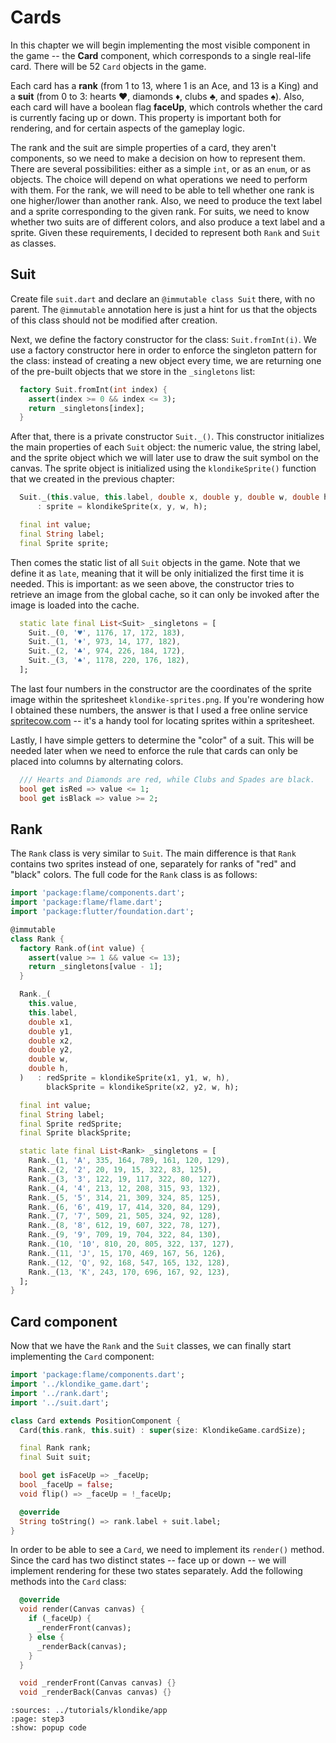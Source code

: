 # Cards

In this chapter we will begin implementing the most visible component in the
game -- the **Card** component, which corresponds to a single real-life card.
There will be 52 `Card` objects in the game.

Each card has a **rank** (from 1 to 13, where 1 is an Ace, and 13 is a King)
and a **suit** (from 0 to 3: hearts ♥, diamonds ♦, clubs ♣, and spades ♠).
Also, each card will have a boolean flag **faceUp**, which controls whether
the card is currently facing up or down. This property is important both for
rendering, and for certain aspects of the gameplay logic.

The rank and the suit are simple properties of a card, they aren't components,
so we need to make a decision on how to represent them. There are several
possibilities: either as a simple `int`, or as an `enum`, or as objects. The
choice will depend on what operations we need to perform with them. For the
rank, we will need to be able to tell whether one rank is one higher/lower than
another rank. Also, we need to produce the text label and a sprite corresponding
to the given rank. For suits, we need to know whether two suits are of different
colors, and also produce a text label and a sprite. Given these requirements,
I decided to represent both `Rank` and `Suit` as classes.


## Suit

Create file `suit.dart` and declare an `@immutable class Suit` there, with no
parent. The `@immutable` annotation here is just a hint for us that the objects
of this class should not be modified after creation.

Next, we define the factory constructor for the class: `Suit.fromInt(i)`. We
use a factory constructor here in order to enforce the singleton pattern for
the class: instead of creating a new object every time, we are returning one
of the pre-built objects that we store in the `_singletons` list:
```dart
  factory Suit.fromInt(int index) {
    assert(index >= 0 && index <= 3);
    return _singletons[index];
  }
```

After that, there is a private constructor `Suit._()`. This constructor
initializes the main properties of each `Suit` object: the numeric value, the
string label, and the sprite object which we will later use to draw the suit
symbol on the canvas. The sprite object is initialized using the
`klondikeSprite()` function that we created in the previous chapter:
```dart
  Suit._(this.value, this.label, double x, double y, double w, double h)
      : sprite = klondikeSprite(x, y, w, h);

  final int value;
  final String label;
  final Sprite sprite;
```

Then comes the static list of all `Suit` objects in the game. Note that we
define it as `late`, meaning that it will be only initialized the first time
it is needed. This is important: as we seen above, the constructor tries to
retrieve an image from the global cache, so it can only be invoked after the
image is loaded into the cache.
```dart
  static late final List<Suit> _singletons = [
    Suit._(0, '♥', 1176, 17, 172, 183),
    Suit._(1, '♦', 973, 14, 177, 182),
    Suit._(2, '♣', 974, 226, 184, 172),
    Suit._(3, '♠', 1178, 220, 176, 182),
  ];
```
The last four numbers in the constructor are the coordinates of the sprite
image within the spritesheet `klondike-sprites.png`. If you're wondering how I
obtained these numbers, the answer is that I used a free online service
[spritecow.com] -- it's a handy tool for locating sprites within a spritesheet.

Lastly, I have simple getters to determine the "color" of a suit. This will be
needed later when we need to enforce the rule that cards can only be placed
into columns by alternating colors.
```dart
  /// Hearts and Diamonds are red, while Clubs and Spades are black.
  bool get isRed => value <= 1;
  bool get isBlack => value >= 2;
```


## Rank

The `Rank` class is very similar to `Suit`. The main difference is that `Rank`
contains two sprites instead of one, separately for ranks of "red" and "black"
colors. The full code for the `Rank` class is as follows:

```dart
import 'package:flame/components.dart';
import 'package:flame/flame.dart';
import 'package:flutter/foundation.dart';

@immutable
class Rank {
  factory Rank.of(int value) {
    assert(value >= 1 && value <= 13);
    return _singletons[value - 1];
  }

  Rank._(
    this.value,
    this.label,
    double x1,
    double y1,
    double x2,
    double y2,
    double w,
    double h,
  )   : redSprite = klondikeSprite(x1, y1, w, h),
        blackSprite = klondikeSprite(x2, y2, w, h);

  final int value;
  final String label;
  final Sprite redSprite;
  final Sprite blackSprite;

  static late final List<Rank> _singletons = [
    Rank._(1, 'A', 335, 164, 789, 161, 120, 129),
    Rank._(2, '2', 20, 19, 15, 322, 83, 125),
    Rank._(3, '3', 122, 19, 117, 322, 80, 127),
    Rank._(4, '4', 213, 12, 208, 315, 93, 132),
    Rank._(5, '5', 314, 21, 309, 324, 85, 125),
    Rank._(6, '6', 419, 17, 414, 320, 84, 129),
    Rank._(7, '7', 509, 21, 505, 324, 92, 128),
    Rank._(8, '8', 612, 19, 607, 322, 78, 127),
    Rank._(9, '9', 709, 19, 704, 322, 84, 130),
    Rank._(10, '10', 810, 20, 805, 322, 137, 127),
    Rank._(11, 'J', 15, 170, 469, 167, 56, 126),
    Rank._(12, 'Q', 92, 168, 547, 165, 132, 128),
    Rank._(13, 'K', 243, 170, 696, 167, 92, 123),
  ];
}
```


## Card component

Now that we have the `Rank` and the `Suit` classes, we can finally start
implementing the `Card` component:
```dart
import 'package:flame/components.dart';
import '../klondike_game.dart';
import '../rank.dart';
import '../suit.dart';

class Card extends PositionComponent {
  Card(this.rank, this.suit) : super(size: KlondikeGame.cardSize);

  final Rank rank;
  final Suit suit;

  bool get isFaceUp => _faceUp;
  bool _faceUp = false;
  void flip() => _faceUp = !_faceUp;

  @override
  String toString() => rank.label + suit.label;
}
```

In order to be able to see a `Card`, we need to implement its `render()`
method. Since the card has two distinct states -- face up or down -- we will
implement rendering for these two states separately. Add the following methods
into the `Card` class:
```dart
  @override
  void render(Canvas canvas) {
    if (_faceUp) {
      _renderFront(canvas);
    } else {
      _renderBack(canvas);
    }
  }

  void _renderFront(Canvas canvas) {}
  void _renderBack(Canvas canvas) {}
```


```{flutter-app}
:sources: ../tutorials/klondike/app
:page: step3
:show: popup code
```

[spritecow.com]: http://www.spritecow.com/
